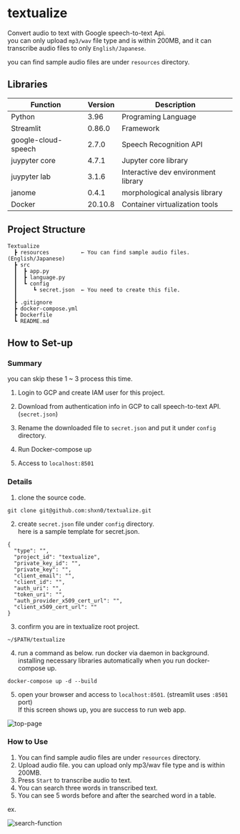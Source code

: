 # textualize
Convert audio to text with Google speech-to-text Api.  
you can only upload `mp3/wav` file type and is within 200MB, and it can transcribe audio files to only `English/Japanese`.

you can find sample audio files are under `resources` directory.

## Libraries

|Function|Version|Description|
----|----|----
|Python|3.96|Programing Language|
|Streamlit|0.86.0|Framework|
|google-cloud-speech|2.7.0|Speech Recognition API
|juypyter core|4.7.1|Jupyter core library|
|juypyter lab|3.1.6|Interactive dev environment library
|janome|0.4.1|morphological analysis library|
|Docker|20.10.8|Container virtualization tools

## Project Structure
```
Textualize
  ┣ resources          ← You can find sample audio files. (English/Japanese)
  ┣ src
  ┃  ┣ app.py
  ┃  ┣ language.py
  ┃  ┗ config
  ┃     ┗ secret.json  ← You need to create this file.
  ┃
  ┣ .gitignore
  ┣ docker-compose.yml
  ┣ Dockerfile
  ┗ README.md
```

## How to Set-up
### Summary
you can skip these 1 ~ 3 process this time.
1. Login to GCP and create IAM user for this project. 
2. Download from authentication info in GCP to call speech-to-text API. (`secret.json`)
3. Rename the downloaded file to `secret.json` and put it under `config` directory.


4. Run Docker-compose up
5. Access to `localhost:8501`

### Details
1. clone the source code.
```
git clone git@github.com:shxn0/textualize.git
```

2. create `secret.json` file under `config` directory.  
here is a sample template for secret.json.

```
{
  "type": "",
  "project_id": "textualize",
  "private_key_id": "",
  "private_key": "",
  "client_email": "",
  "client_id": "",
  "auth_uri": "",
  "token_uri": "",
  "auth_provider_x509_cert_url": "",
  "client_x509_cert_url": ""
}

```

3. confirm you are in textualize root project.
```
~/$PATH/textualize
```

4. run a command as below. run docker via daemon in background.  
installing necessary libraries automatically when you run docker-compose up.
```
docker-compose up -d --build
```

5. open your browser and access to `localhost:8501`. (streamlit uses `:8501` port)  
If this screen shows up, you are success to run web app.

![top-page](https://user-images.githubusercontent.com/30136112/129522482-9f384435-d116-49e2-8768-d616e1415b17.png)


### How to Use
1. You can find sample audio files are under `resources` directory.
2. Upload audio file. you can upload only mp3/wav file type and is within 200MB.
3. Press `Start` to transcribe audio to text.
4. You can search three words in transcribed text.
5. You can see 5 words before and after the searched word in a table.

ex.

![search-function](https://user-images.githubusercontent.com/30136112/129526363-3bef1fcb-eaf8-477e-a399-60891f4ecce2.png)



